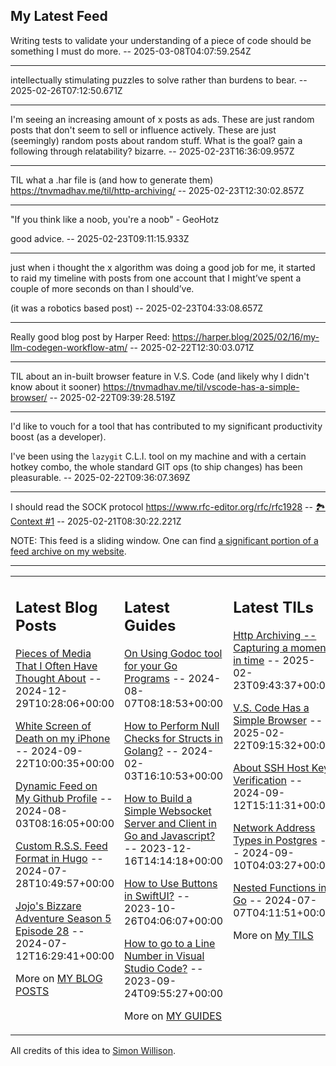 ## My Latest Feed

<!-- feed starts -->
Writing tests to validate your understanding of a piece of code should be something I must do more.  -- 2025-03-08T04:07:59.254Z

---

intellectually stimulating puzzles to solve rather than burdens to bear.  -- 2025-02-26T07:12:50.671Z

---

I'm seeing an increasing amount of x posts as ads. These are just random posts that don't seem to sell or influence actively. These are just (seemingly) random posts about random stuff. What is the goal? gain a following through relatability? bizarre.  -- 2025-02-23T16:36:09.957Z

---

TIL what a .har file is (and how to generate them)
https://tnvmadhav.me/til/http-archiving/  -- 2025-02-23T12:30:02.857Z

---

"If you think like a noob, you're a noob" - GeoHotz

good advice.  -- 2025-02-23T09:11:15.933Z

---

just when i thought the x algorithm was doing a good job for me, it started to raid my timeline with posts from one account that I might’ve spent a couple of more seconds on than I should’ve.

(it was a robotics based post)  -- 2025-02-23T04:33:08.657Z

---

Really good blog post by Harper Reed:
https://harper.blog/2025/02/16/my-llm-codegen-workflow-atm/  -- 2025-02-22T12:30:03.071Z

---

TIL about an in-built browser feature in V.S. Code (and likely why I didn't know about it sooner)
https://tnvmadhav.me/til/vscode-has-a-simple-browser/  -- 2025-02-22T09:39:28.519Z

---

I'd like to vouch for a tool that has contributed to my significant productivity boost (as a developer).

I've been using the `lazygit` C.L.I. tool on my machine and with a certain hotkey combo, the whole standard GIT ops (to ship changes) has been pleasurable.  -- 2025-02-22T09:36:07.369Z

---

I should read the SOCK protocol https://www.rfc-editor.org/rfc/rfc1928 -- [🏞️ Context #1](https://cpx.tnvmadhav.me/content/image/content-images/image_FE8JDEs.jpeg) -- 2025-02-21T08:30:22.221Z
<!-- feed ends -->

NOTE: This feed is a sliding window. One can find [a significant portion of a feed archive on my website](https://tnvmadhav.me/feed/).

---


<table><tr><td valign="top" width="33%">

## Latest Blog Posts

<!-- blog starts -->
[Pieces of Media That I Often Have Thought About](https://tnvmadhav.me/blog/pieces-of-media-that-i-often-have-thought-about/) -- 2024-12-29T10:28:06+00:00

[White Screen of Death on my iPhone](https://tnvmadhav.me/blog/white-screen-of-death-on-my-iphone/) -- 2024-09-22T10:00:35+00:00

[Dynamic Feed on My Github Profile](https://tnvmadhav.me/blog/dynamic-feed-on-my-github-profile/) -- 2024-08-03T08:16:05+00:00

[Custom R.S.S. Feed Format in Hugo](https://tnvmadhav.me/blog/custom-rss-feed-format-in-hugo/) -- 2024-07-28T10:49:57+00:00

[Jojo's Bizzare Adventure Season 5 Episode 28](https://tnvmadhav.me/blog/jojos-bizzare-adventure-season-5-episode-28/) -- 2024-07-12T16:29:41+00:00

More on [MY BLOG POSTS](https://tnvmadhav.me/blog/)
<!-- blog ends -->

</td><td valign="top" width="34%">

## Latest Guides

<!-- guide starts -->
[On Using Godoc tool for your Go Programs](https://tnvmadhav.me/guides/on-using-godoc-tool/) -- 2024-08-07T08:18:53+00:00

[How to Perform Null Checks for Structs in Golang?](https://tnvmadhav.me/guides/how-to-perform-null-checks-for-structs-in-golang/) -- 2024-02-03T16:10:53+00:00

[How to Build a Simple Websocket Server and Client in Go and Javascript?](https://tnvmadhav.me/guides/how-to-build-a-simple-websocket-server-and-client-in-go/) -- 2023-12-16T14:14:18+00:00

[How to Use Buttons in SwiftUI?](https://tnvmadhav.me/guides/how-to-use-buttons-in-swiftui/) -- 2023-10-26T04:06:07+00:00

[How to go to a Line Number in Visual Studio Code?](https://tnvmadhav.me/guides/how-to-go-to-line-in-visual-studio-code/) -- 2023-09-24T09:55:27+00:00

More on [MY GUIDES](https://tnvmadhav.me/guides/)
<!-- guide ends -->

</td><td valign="top" width="33%">

## Latest TILs

<!-- til starts -->
[Http Archiving -- Capturing a moment in time](https://tnvmadhav.me/til/http-archiving/) -- 2025-02-23T09:43:37+00:00

[V.S. Code Has a Simple Browser](https://tnvmadhav.me/til/vscode-has-a-simple-browser/) -- 2025-02-22T09:15:32+00:00

[About SSH Host Key Verification](https://tnvmadhav.me/til/ssh-host-key-verification/) -- 2024-09-12T15:11:31+00:00

[Network Address Types in Postgres](https://tnvmadhav.me/til/network-address-types-in-postgres/) -- 2024-09-10T04:03:27+00:00

[Nested Functions in Go](https://tnvmadhav.me/til/nested-functions-in-go/) -- 2024-07-07T04:11:51+00:00

More on [My TILS](https://tnvmadhav.me/til/)
<!-- til ends -->

</td></tr></table>


All credits of this idea to [Simon Willison](https://github.com/simonw/simonw/).